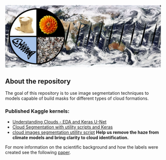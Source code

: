 ![](https://github.com/dimitreOliveira/UnderstandingCloudsFromSatelliteImages/blob/master/Assets/banner.png)

## About the repository
The goal of this repository is to use image segmentation techniques to models capable of build masks for different types of cloud formations.

### Published Kaggle kernels:
 - [Understanding Clouds - EDA and Keras U-Net](https://www.kaggle.com/dimitreoliveira/understanding-clouds-eda-and-keras-u-net)
 - [Cloud Segmentation with utility scripts and Keras](https://www.kaggle.com/dimitreoliveira/cloud-segmentation-with-utility-scripts-and-keras)
 - [cloud images segmentation utillity script](https://www.kaggle.com/dimitreoliveira/cloud-images-segmentation-utillity-script)
**Help us remove the haze from climate models and bring clarity to cloud identification.**

For more information on the scientific background and how the labels were created see the following [paper](https://arxiv.org/abs/1906.01906).
